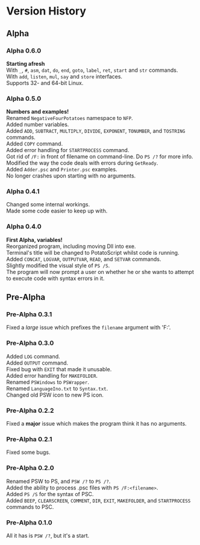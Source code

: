 # Version History
## Alpha
### Alpha 0.6.0
**Starting afresh**  
With `_`, `#`, `asm`, `dat`, `do`, `end`, `goto`, `label`, `ret`, `start` and `str` commands.  
With `add`, `listen`, `mul`, `say` and `store` interfaces.  
Supports 32- and 64-bit Linux.
### Alpha 0.5.0
**Numbers and examples!**  
Renamed `NegativeFourPotatoes` namespace to `NFP`.  
Added number variables.  
Added `ADD`, `SUBTRACT`, `MULTIPLY`, `DIVIDE`, `EXPONENT`, `TONUMBER`, and `TOSTRING` commands.  
Added `COPY` command.  
Added error handling for `STARTPROCESS` command.  
Got rid of `/F:` in front of filename on command-line.  Do `PS /?` for more info.  
Modified the way the code deals with errors during `GetReady`.  
Added `Adder.psc` and `Printer.psc` examples.  
No longer crashes upon starting with no arguments.
### Alpha 0.4.1
Changed some internal workings.  
Made some code easier to keep up with.
### Alpha 0.4.0
**First Alpha, variables!**  
Reorganized program, including moving Dll into exe.  
Terminal's title will be changed to PotatoScript whilst code is running.  
Added `CONCAT`, `LOGVAR`, `OUTPUTVAR`, `READ`, and `SETVAR` commands.  
Slightly modified the visual style of `PS /S`.  
The program will now prompt a user on whether he or she wants to attempt to execute code with syntax errors in it.
## Pre-Alpha
### Pre-Alpha 0.3.1
Fixed a *large* issue which prefixes the `filename` argument with 'F:'.
### Pre-Alpha 0.3.0
Added `LOG` command.  
Added `OUTPUT` command.  
Fixed bug with `EXIT` that made it unusable.  
Added error handling for `MAKEFOLDER`.  
Renamed `PSWindows` to `PSWrapper`.  
Renamed `LanguageIno.txt` to `Syntax.txt`.  
Changed old PSW icon to new PS icon.  
### Pre-Alpha 0.2.2
Fixed a **major** issue which makes the program think it has no arguments.
### Pre-Alpha 0.2.1
Fixed some bugs.
### Pre-Alpha 0.2.0
Renamed PSW to PS, and `PSW /?` to `PS /?`.  
Added the ability to process .psc files with `PS /F:<filename>`.  
Added `PS /S` for the syntax of PSC.  
Added `BEEP`, `CLEARSCREEN`, `COMMENT`, `DIR`, `EXIT`, `MAKEFOLDER`, and `STARTPROCESS` commands to PSC.  
### Pre-Alpha 0.1.0
All it has is `PSW /?`, but it's a start.
